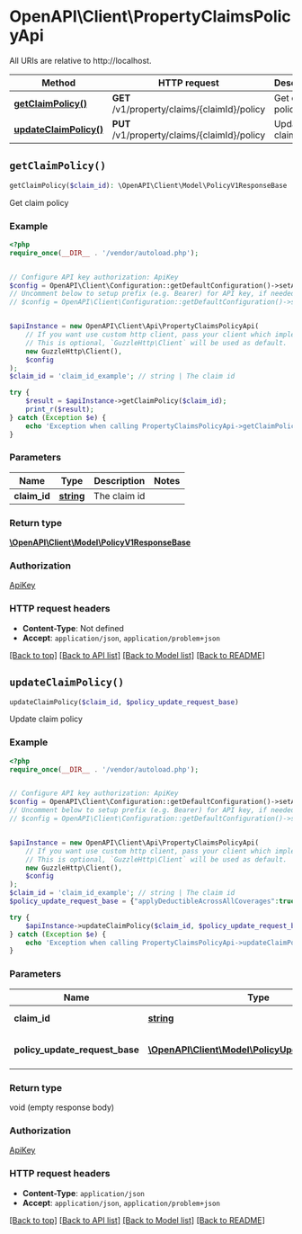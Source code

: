 # OpenAPI\Client\PropertyClaimsPolicyApi

All URIs are relative to http://localhost.

Method | HTTP request | Description
------------- | ------------- | -------------
[**getClaimPolicy()**](PropertyClaimsPolicyApi.md#getClaimPolicy) | **GET** /v1/property/claims/{claimId}/policy | Get claim policy
[**updateClaimPolicy()**](PropertyClaimsPolicyApi.md#updateClaimPolicy) | **PUT** /v1/property/claims/{claimId}/policy | Update claim policy


## `getClaimPolicy()`

```php
getClaimPolicy($claim_id): \OpenAPI\Client\Model\PolicyV1ResponseBase
```

Get claim policy

### Example

```php
<?php
require_once(__DIR__ . '/vendor/autoload.php');


// Configure API key authorization: ApiKey
$config = OpenAPI\Client\Configuration::getDefaultConfiguration()->setApiKey('x-api-key', 'YOUR_API_KEY');
// Uncomment below to setup prefix (e.g. Bearer) for API key, if needed
// $config = OpenAPI\Client\Configuration::getDefaultConfiguration()->setApiKeyPrefix('x-api-key', 'Bearer');


$apiInstance = new OpenAPI\Client\Api\PropertyClaimsPolicyApi(
    // If you want use custom http client, pass your client which implements `GuzzleHttp\ClientInterface`.
    // This is optional, `GuzzleHttp\Client` will be used as default.
    new GuzzleHttp\Client(),
    $config
);
$claim_id = 'claim_id_example'; // string | The claim id

try {
    $result = $apiInstance->getClaimPolicy($claim_id);
    print_r($result);
} catch (Exception $e) {
    echo 'Exception when calling PropertyClaimsPolicyApi->getClaimPolicy: ', $e->getMessage(), PHP_EOL;
}
```

### Parameters

Name | Type | Description  | Notes
------------- | ------------- | ------------- | -------------
 **claim_id** | [**string**](../Model/.md)| The claim id |

### Return type

[**\OpenAPI\Client\Model\PolicyV1ResponseBase**](../Model/PolicyV1ResponseBase.md)

### Authorization

[ApiKey](../../README.md#ApiKey)

### HTTP request headers

- **Content-Type**: Not defined
- **Accept**: `application/json`, `application/problem+json`

[[Back to top]](#) [[Back to API list]](../../README.md#endpoints)
[[Back to Model list]](../../README.md#models)
[[Back to README]](../../README.md)

## `updateClaimPolicy()`

```php
updateClaimPolicy($claim_id, $policy_update_request_base)
```

Update claim policy

### Example

```php
<?php
require_once(__DIR__ . '/vendor/autoload.php');


// Configure API key authorization: ApiKey
$config = OpenAPI\Client\Configuration::getDefaultConfiguration()->setApiKey('x-api-key', 'YOUR_API_KEY');
// Uncomment below to setup prefix (e.g. Bearer) for API key, if needed
// $config = OpenAPI\Client\Configuration::getDefaultConfiguration()->setApiKeyPrefix('x-api-key', 'Bearer');


$apiInstance = new OpenAPI\Client\Api\PropertyClaimsPolicyApi(
    // If you want use custom http client, pass your client which implements `GuzzleHttp\ClientInterface`.
    // This is optional, `GuzzleHttp\Client` will be used as default.
    new GuzzleHttp\Client(),
    $config
);
$claim_id = 'claim_id_example'; // string | The claim id
$policy_update_request_base = {"applyDeductibleAcrossAllCoverages":true,"beneficiaryStakeholderIds":["727d5097-5d97-41b8-89b4-bd344120a514"],"brokerStakeholderId":"7f449dbb-746e-4655-9a88-39006fbc851e","country":"CL","coverages":[{"applyDepreciation":true,"deductible":{"minimum":50000,"percentage":15,"type":"PercentageOfCoveredValuePlusMinimum"},"depreciationIsRecoverable":false,"id":"0350afd0-1ff3-47f1-8a13-78fe49766acc","name":"Homeowners Policy","perItemLimit":50000,"perOccurrenceLimit":100000,"pol":120131490,"reserve":5000,"type":"PrimaryCoverage"},{"applyDepreciation":true,"cad":120130070,"deductible":{"minimum":50,"percentage":null,"type":"SingleValue"},"depreciationIsRecoverable":false,"id":"76abf1ba-5889-4f25-94a9-037f248b2876","name":"Collectibles Coverage","parentCoverageId":"0350afd0-1ff3-47f1-8a13-78fe49766acc","perItemLimit":1000,"perOccurrenceLimit":70000,"reserve":null,"type":"Subcoverage"},{"id":"1fa3ac5b-1c0c-4772-94c1-8bc84fd35c4d","name":"Theft sublimit","parentCoverageId":"0350afd0-1ff3-47f1-8a13-78fe49766acc","perItemLimit":10000,"perOccurrenceLimit":70000,"type":"Sublimit"}],"currency":"CLP","deductible":{"minimum":50000,"percentage":15,"type":"PercentageOfCoveredValuePlusMinimum"},"effectiveDate":"2001-01-01T00:00:00.0000000","expirationDate":"2001-12-31T00:00:00.0000000","inceptionDate":"2001-01-01T00:00:00.0000000","insuredStakeholderIds":["19668c4d-02fe-4a7d-9ff2-4e285e8812ac"],"insurerStakeholderId":"332a42c5-1ce7-4a44-8f86-4223075ae523","itemNumber":42,"mortgages":[{"id":null,"loanNumber":"518c1876","mortgageeStakeholderId":"478e2fd6-5bb4-441f-8434-32a01db75e03","mortgagorStakeholderId":"3bd56131-684e-401a-86e5-219673168416"}],"onsiteContactStakeholderId":"088f385a-65fd-42ce-b751-d84f65147077","policyNumber":"256f6a26","policyOwnerStakeholderId":"627d45ed-04ba-4e83-876f-ef371e623961","riskAddress":{"city":"Hornitos","country":"CL","dependentLocality":null,"postalCode":1580000,"region":"Atacama","street":"Calle Vasco De Gama, 5585","street2":null,"street3":null}}; // \OpenAPI\Client\Model\PolicyUpdateRequestBase | The updated policy

try {
    $apiInstance->updateClaimPolicy($claim_id, $policy_update_request_base);
} catch (Exception $e) {
    echo 'Exception when calling PropertyClaimsPolicyApi->updateClaimPolicy: ', $e->getMessage(), PHP_EOL;
}
```

### Parameters

Name | Type | Description  | Notes
------------- | ------------- | ------------- | -------------
 **claim_id** | [**string**](../Model/.md)| The claim id |
 **policy_update_request_base** | [**\OpenAPI\Client\Model\PolicyUpdateRequestBase**](../Model/PolicyUpdateRequestBase.md)| The updated policy |

### Return type

void (empty response body)

### Authorization

[ApiKey](../../README.md#ApiKey)

### HTTP request headers

- **Content-Type**: `application/json`
- **Accept**: `application/json`, `application/problem+json`

[[Back to top]](#) [[Back to API list]](../../README.md#endpoints)
[[Back to Model list]](../../README.md#models)
[[Back to README]](../../README.md)
